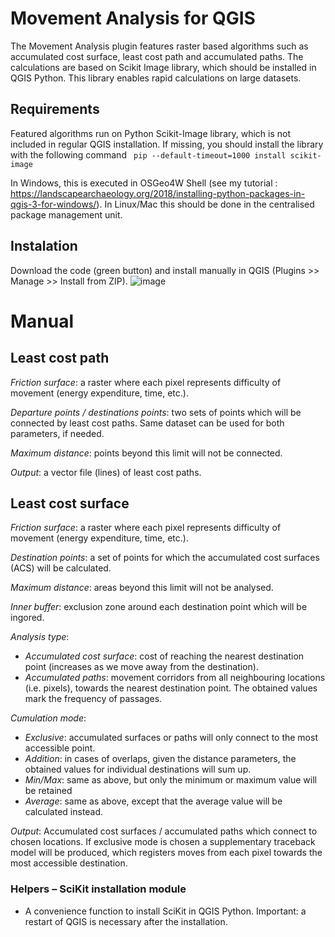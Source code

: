 # Movement Analysis for QGIS

The Movement Analysis plugin features raster based algorithms such as accumulated cost surface, least cost path and accumulated paths. The calculations are based on Scikit Image library, which should be installed in QGIS Python. This library enables rapid calculations on large datasets. 

## Requirements
Featured algorithms run on Python Scikit-Image library, which is not included in regular QGIS installation. If missing, you should install the library with the following command 
``` pip --default-timeout=1000 install scikit-image```

In Windows, this is executed in OSGeo4W Shell (see my tutorial : https://landscapearchaeology.org/2018/installing-python-packages-in-qgis-3-for-windows/). In Linux/Mac this should be done in the centralised package management unit.

## Instalation
Download the code (green button) and install manually in QGIS (Plugins >> Manage >> Install from ZIP).
![image](https://github.com/zoran-cuckovic/QGIS-movement-analysis/assets/6622934/fc6e2ede-cf8e-4077-af68-b5f18f7fe263)

# Manual
## Least cost path
*Friction surface*: a raster where each pixel represents difficulty of movement (energy expenditure, time, etc.).

*Departure points / destinations points*: two sets of points which will be connected by least cost paths. Same dataset can be used for both parameters, if needed. 

*Maximum distance*: points beyond this limit will not be connected. 

*Output*: a vector file (lines) of least cost paths. 

## Least cost surface 
*Friction surface*: a raster where each pixel represents difficulty of movement (energy expenditure, time, etc.).

*Destination points*: a set of points for which the accumulated cost surfaces (ACS) will be calculated. 

*Maximum distance*: areas beyond this limit will not be analysed. 

*Inner buffer*: exclusion zone around each destination point which will be ingored. 

*Analysis type*: 
* *Accumulated cost surface*: cost of reaching the nearest destination point (increases as we move away from the destination). 
* *Accumulated paths*: movement corridors from all neighbouring locations (i.e. pixels), towards the nearest destination point. The obtained values mark the frequency of passages. 

*Cumulation mode*:
* *Exclusive*: accumulated surfaces or paths will only connect to the most accessible point. 
* *Addition*: in cases of overlaps, given the distance parameters, the obtained values for individual destinations will sum up. 
* *Min/Max*: same as above, but only the minimum or maximum value will be retained
* *Average*: same as above, except that the average value will be calculated instead. 

*Output*: Accumulated cost surfaces / accumulated paths which connect to chosen locations. 
If exclusive mode is chosen a supplementary traceback model will be produced, which registers moves from each pixel towards the most accessible destination. 

### Helpers – SciKit installation module
* A convenience function to install SciKit in QGIS Python. Important: a restart of QGIS is necessary after the installation. 
